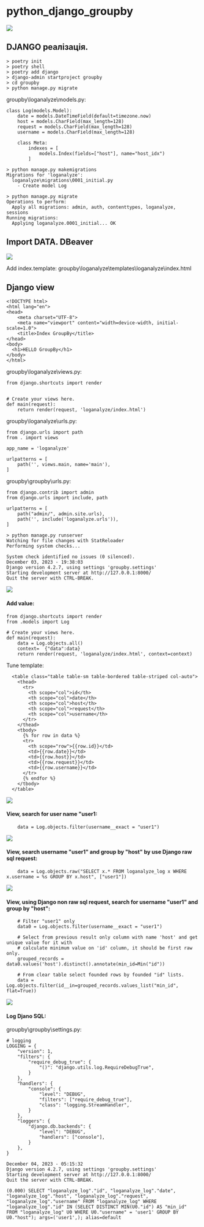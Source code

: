 # python_django_groupby

![](doc/db_01.png)


## DJANGO реалізація.

```
> poetry init
> poetry shell
> poetry add django
> django-admin startproject groupby
> cd groupby
> python manage.py migrate
```

groupby\loganalyze\models.py:
```
class Log(models.Model):
    date = models.DateTimeField(default=timezone.now)
    host = models.CharField(max_length=128)
    request = models.CharField(max_length=128)
    username = models.CharField(max_length=128)

    class Meta:
        indexes = [
            models.Index(fields=["host"], name="host_idx")
        ]
```

```
> python manage.py makemigrations
Migrations for 'loganalyze':
  loganalyze\migrations\0001_initial.py
    - Create model Log

> python manage.py migrate
Operations to perform:
  Apply all migrations: admin, auth, contenttypes, loganalyze, sessions
Running migrations:
  Applying loganalyze.0001_initial... OK 
```

## Import DATA. DBeaver

![](doc/db_02.png)

Add index.template: groupby\loganalyze\templates\loganalyze\index.html

## Django view

```
<!DOCTYPE html>
<html lang="en">
<head>
    <meta charset="UTF-8">
    <meta name="viewport" content="width=device-width, initial-scale=1.0">
    <title>Index GroupBy</title>
</head>
<body>
  <h1>HELLO GroupBy</h1>
</body>
</html>
```


groupby\loganalyze\views.py:
```
from django.shortcuts import render


# Create your views here.
def main(request):
    return render(request, 'loganalyze/index.html')
```

groupby\loganalyze\urls.py:

```
from django.urls import path
from . import views

app_name = 'loganalyze'

urlpatterns = [
    path('', views.main, name='main'),
]
```

groupby\groupby\urls.py:

```
from django.contrib import admin
from django.urls import include, path

urlpatterns = [
    path("admin/", admin.site.urls),
    path('', include('loganalyze.urls')),
]
```

```
> python manage.py runserver
Watching for file changes with StatReloader
Performing system checks...

System check identified no issues (0 silenced).
December 03, 2023 - 19:38:03
Django version 4.2.7, using settings 'groupby.settings'
Starting development server at http://127.0.0.1:8000/
Quit the server with CTRL-BREAK.
```

![](doc/web-01.png)

#### Add value:
```
from django.shortcuts import render
from .models import Log

# Create your views here.
def main(request):
    data = Log.objects.all()
    context=  {"data":data}
    return render(request, 'loganalyze/index.html', context=context)
```

Tune template:
```
  <table class="table table-sm table-bordered table-striped col-auto">
    <thead>
      <tr>
        <th scope="col">id</th>
        <th scope="col">date</th>
        <th scope="col">host</th>
        <th scope="col">request</th>
        <th scope="col">username</th>
      </tr>
    </thead>
    <tbody>
      {% for row in data %}
      <tr>
        <th scope="row">{{row.id}}</td>
        <td>{{row.date}}</td>
        <td>{{row.host}}</td>
        <td>{{row.request}}</td>
        <td>{{row.username}}</td>
      </tr>
      {% endfor %}
    </tbody>
  </table>
```

![](doc/web-02.png)

#### View, search for user name "user1:
```
    data = Log.objects.filter(username__exact = "user1")
```

![](doc/web-03.png)


#### View, search username "user1" and group by "host" by use Django raw sql request:
```
    data = Log.objects.raw("SELECT x.* FROM loganalyze_log x WHERE x.username = %s GROUP BY x.host", ["user1"])

```

![](doc/web-04.png)


#### View, using Django non raw sql request, search for username "user1" and group by "host":
```
    # Filter "user1" only
    data0 = Log.objects.filter(username__exact = "user1")
    
    # Select from previous result only column with name 'host' and get unique value for it with 
    # calculate minimum value on 'id' column, it should be first raw only.
    grouped_records = data0.values('host').distinct().annotate(min_id=Min("id"))

    # From clear table select founded rows by founded "id" lists.
    data =  Log.objects.filter(id__in=grouped_records.values_list("min_id", flat=True))
```

![](doc/web-04.png)


#### Log Djano SQL: 
groupby\groupby\settings.py:
```
# logging
LOGGING = {
    "version": 1,
    "filters": {
        "require_debug_true": {
            "()": "django.utils.log.RequireDebugTrue",
        }
    },
    "handlers": {
        "console": {
            "level": "DEBUG",
            "filters": ["require_debug_true"],
            "class": "logging.StreamHandler",
        }
    },
    "loggers": {
        "django.db.backends": {
            "level": "DEBUG",
            "handlers": ["console"],
        }
    },
}
```


```
December 04, 2023 - 05:15:32
Django version 4.2.7, using settings 'groupby.settings'
Starting development server at http://127.0.0.1:8000/
Quit the server with CTRL-BREAK.

(0.000) SELECT "loganalyze_log"."id", "loganalyze_log"."date", "loganalyze_log"."host", "loganalyze_log"."request", "loganalyze_log"."username" FROM "loganalyze_log" WHERE "loganalyze_log"."id" IN (SELECT DISTINCT MIN(U0."id") AS "min_id" FROM "loganalyze_log" U0 WHERE U0."username" = 'user1' GROUP BY U0."host"); args=('user1',); alias=default


```